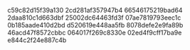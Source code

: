 c59c82d15f39a130
2cd281af357947b4
66546175219bad64
2daa810c1d663dbf
25002dc64463fd3f
07ae7819793eec1c
0b185aade410d2bd
d520619e448aa5fb
8078defe2e9fa89b
46acd47f8572cbbc
064017f269c8330e
02ed4f9cff17ba9e
e844c2f24e887c4b
